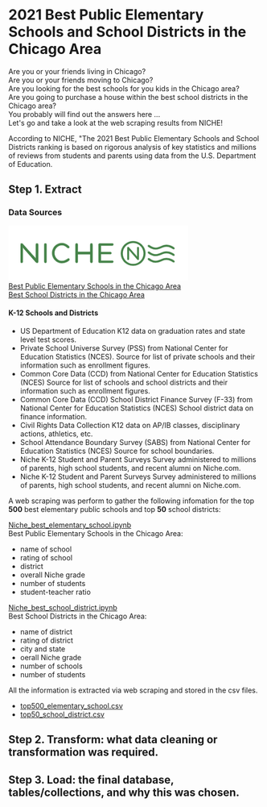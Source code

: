 # 2021 Best Public Elementary Schools and School Districts in the Chicago Area

Are you or your friends living in Chicago? <br>
Are you or your friends moving to Chicago? <br>
Are you looking for the best schools for you kids in the Chicago area? <br>
Are you going to purchase a house within the best school districts in the Chicago area? <br>
You probably will find out the answers here ... <br>
Let's go and take a look at the web scraping results from NICHE!

According to NICHE, "The 2021 Best Public Elementary Schools and School Districts ranking is based on rigorous analysis of key statistics and millions of reviews from students and parents using data from the U.S. Department of Education. 

## Step 1. **E**xtract
### Data Sources

[![niche](Images/NicheLogo.png)](https://www.niche.com/) <br>
[Best Public Elementary Schools in the Chicago Area](https://www.niche.com/k12/search/best-public-elementary-schools/m/chicago-metro-area/) <br>
[Best School Districts in the Chicago Area](https://www.niche.com/k12/search/best-school-districts/m/chicago-metro-area/)


#### K-12 Schools and Districts
- US Department of Education K12 data on graduation rates and state level test scores.
- Private School Universe Survey (PSS) from National Center for Education Statistics (NCES).
  Source for list of private schools and their information such as enrollment figures.
- Common Core Data (CCD) from National Center for Education Statistics (NCES)
  Source for list of schools and school districts and their information such as enrollment figures.
- Common Core Data (CCD) School District Finance Survey (F-33) from National Center for Education Statistics (NCES)
  School district data on finance information.
- Civil Rights Data Collection
  K12 data on AP/IB classes, disciplinary actions, athletics, etc.
- School Attendance Boundary Survey (SABS) from National Center for Education Statistics (NCES)
  Source for school boundaries.
- Niche K-12 Student and Parent Surveys
  Survey administered to millions of parents, high school students, and recent alumni on Niche.com.
- Niche K-12 Student and Parent Surveys 
  Survey administered to millions of parents, high school students, and recent alumni on Niche.com.

A web scraping was perform to gather the following infomation for the top **500** best elementary public schools and top **50** school districts:

[Niche_best_elementary_school.ipynb](Niche_best_elementary_school.ipynb) <br>
Best Public Elementary Schools in the Chicago Area:
- name of school
- rating of school
- district
- overall Niche grade
- number of students
- student-teacher ratio

[Niche_best_school_district.ipynb](Niche_best_school_district.ipynb) <br>
Best School Districts in the Chicago Area:
- name of district
- rating of district
- city and state
- oerall Niche grade
- number of schools
- number of students

All the information is extracted via web scraping and stored in the csv files.
* [top500_elementary_school.csv](top500_elementary_school.csv)
* [top50_school_district.csv](top50_school_district.csv)

## Step 2. **T**ransform: what data cleaning or transformation was required.


## Step 3. **L**oad: the final database, tables/collections, and why this was chosen.